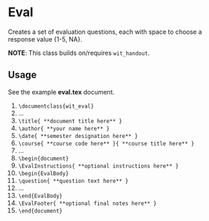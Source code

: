 Eval
====
Creates a set of evaluation questions, each with space to choose a response value {1-5, NA}.

**NOTE**: This class builds on/requires `wit_handout`.

## Usage
See the example **eval.tex** document.

1. `\documentclass{wit_eval}`
2. ...
2. `\title{ **document title here** }`
3. `\author{ **your name here** }`
4. `\date{ **semester designation here** }`
5. `\course{ **course code here** }{ **course title here** }`
6. ...
6. `\begin{document}`
8. `\EvalInstructions{ **optional instructions here** }`
8. `\begin{EvalBody}`
9. `\question{ **question text here** }`
10. ...
9. `\end{EvalBody}`
10. `\EvalFooter{ **optional final notes here** }`
9. `\end{document}`

